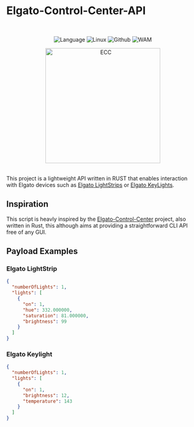 # Elgato-Control-Center-API

<br>
<div align="center">

![Language](https://img.shields.io/github/languages/top/zzampax/ecc-api.svg?style=for-the-badge&labelColor=black&logo=rust&logoColor=red&label=Rust)
![Linux](https://img.shields.io/badge/Linux-FCC624?style=for-the-badge&logo=linux&logoColor=black)
![Github](https://img.shields.io/badge/GitHub-000000?style=for-the-badge&logo=github&logoColor=white)
![WAM](https://img.shields.io/badge/APIs-RULE%20THE%20WORLD-CD3713?style=for-the-badge&labelColor=black)

<img src="https://rust-book.cs.brown.edu/img/ferris/does_not_compile.svg" alt="ECC" height="300px">
</div>
<br>

This project is a lightweight API written in RUST that enables interaction with Elgato devices such as [Elgato LightStrips](https://www.elgato.com/us/en/p/light-strip-pro) or [Elgato KeyLights](https://www.elgato.com/us/en/p/key-light).
## Inspiration
This script is heavly inspired by the [Elgato-Control-Center](https://github.com/DanielHe4rt/elgato-control-center.git) project, also written in Rust, this although aims at providing a straightforward CLI API free of any GUI.
## Payload Examples
### Elgato LightStrip
```json
{
  "numberOfLights": 1,
  "lights": [
    {
      "on": 1,
      "hue": 332.000000,
      "saturation": 81.000000,
      "brightness": 99
    }
  ]
}
```
### Elgato Keylight
```json
{
  "numberOfLights": 1,
  "lights": [
    {
      "on": 1,
      "brightness": 12,
      "temperature": 143
    }
  ]
}
```
